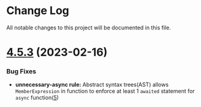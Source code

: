 # Change Log

All notable changes to this project will be documented in this file.

# [4.5.3](https://github.com/typescript-eslint/typescript-eslint/compare/v5.41.0...v5.42.0) (2023-02-16)

### Bug Fixes

- **unnecessary-async rule:** Abstract syntax trees(AST) allows `MemberExpression` in function to enforce at least 1 `awaited` statement for `async` function([5](https://github.com/edsbuildings/eslint-plugin-async-promise/pull/5/files))
